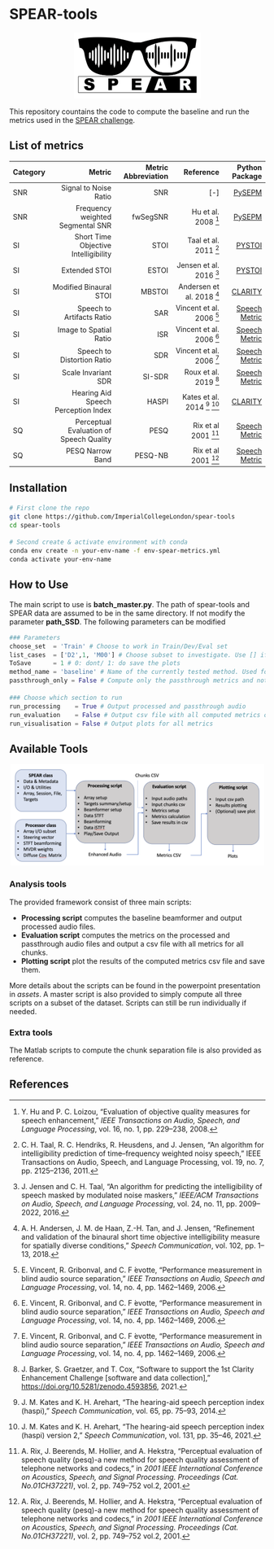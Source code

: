 # SPEAR-tools

<p align="center">
  <img src="assets/SPEAR_logo.png" alt="logo" width="250"/>
</p>

This repository countains the code to compute the baseline and run the metrics used in the [SPEAR challenge](https://imperialcollegelondon.github.io/spear-challenge/).

## List of metrics

Category | Metric | Metric Abbreviation | Reference | Python Package
--- | ---:     | ---:          | ---:      | ---:
SNR      | Signal to Noise Ratio                     | SNR                 | [-]                            | [PySEPM](https://github.com/schmiph2/pysepm)
SNR      | Frequency weighted Segmental SNR          | fwSegSNR            | Hu et al. 2008 [^4]            | [PySEPM](https://github.com/schmiph2/pysepm)
SI       | Short Time Objective Intelligibility      | STOI                | Taal et al. 2011 [^5]          | [PYSTOI](https://github.com/mpariente/pystoi)
SI       | Extended STOI                             | ESTOI               | Jensen et al. 2016 [^6]        | [PYSTOI](https://github.com/mpariente/pystoi)
SI       | Modified Binaural STOI                    | MBSTOI              | Andersen et al. 2018 [^9]      | [CLARITY](https://claritychallenge.github.io)
SI       | Speech to Artifacts Ratio                 | SAR                 | Vincent et al. 2006 [^7]       | [Speech Metric](https://github.com/aliutkus/speechmetrics)
SI       | Image to Spatial Ratio                    | ISR                 | Vincent et al. 2006 [^7]       | [Speech Metric](https://github.com/aliutkus/speechmetrics)
SI       | Speech to Distortion Ratio                | SDR                 | Vincent et al. 2006 [^7]       | [Speech Metric](https://github.com/aliutkus/speechmetrics)
SI       | Scale Invariant SDR                       | SI-SDR              | Roux et al. 2019 [^15]         | [Speech Metric](https://github.com/aliutkus/speechmetrics)
SI       | Hearing Aid Speech Perception Index       | HASPI               | Kates et al. 2014 [^10] [^11]  | [CLARITY](https://github.com/claritychallenge/clarity)
SQ       | Perceptual Evaluation of Speech Quality   | PESQ                | Rix et al 2001 [^12]           | [Speech Metric](https://github.com/aliutkus/speechmetrics)
SQ       | PESQ Narrow Band                          | PESQ-NB             | Rix et al 2001 [^12]           | [Speech Metric](https://github.com/aliutkus/speechmetrics)


## Installation

```bash
# First clone the repo
git clone https://github.com/ImperialCollegeLondon/spear-tools
cd spear-tools

# Second create & activate environment with conda
conda env create -n your-env-name -f env-spear-metrics.yml
conda activate your-env-name
```

## How to Use

The main script to use is __batch_master.py__. 
The path of spear-tools and SPEAR data are assumed to be in the same directory. If not modify the parameter __path_SSD__.
The following parameters can be modified

```python
### Parameters
choose_set  = 'Train' # Choose to work in Train/Dev/Eval set
list_cases  = ['D2',1, 'M00'] # Choose subset to investigate. Use [] if all the set is of interest.
ToSave      = 1 # 0: dont/ 1: do save the plots
method_name = 'baseline' # Name of the currently tested method. Used for the output csv file name and processed audio folder
passthrough_only = False # Compute only the passthrough metrics and not the processed audio (baseline by default).

### Choose which section to run
run_processing    = True # Output processed and passthrough audio
run_evaluation    = False # Output csv file with all computed metrics on all chunks
run_visualisation = False # Output plots for all metrics
```

<!-- ## Repo Structure

The structure of the repo is as follow  

┬── **`Python`** (*directory*): Contains Python scripts to run the metrics.  
│   ├── **`Metrics`** (*directory*): Contains script for all metrics.  
│   │   └── **`###`** (*directories*): Directory with scripts to compute metric ###.  
│   ├── `SPEAR_metrics_main.py` (*file*): Main file used to run the metrics on Python.  
├── **`Matlab`** (*directory*): Contains Matlab scripts to run the metrics.  
│   ├── **`Metrics`** (*directory*): Contains script for all metrics.  
│   │   └── **`###`** (*directories*): Directory with scripts to compute metric ###.  
│   ├── `SPEAR_metrics_main.m` (*file*): Main file used to run the metrics on Matlab.  
├── **`Demo`** (*directory*): Contains some demo audio wav files with their associated metric values.  
│   ├── `DemoAudio_reference.wav` (*file*): Contains clean audio signal.  
│   ├── `DemoAudio_noise.wav` (*file*): Contains noisy audio signal.  
│   ├── `DemoAudio_metrics.png` (*file*): Image of table with all computed metrics of DemoAudio.  
│   └── `DemoAudio_metrics.json` (*file*): Json table with all computed metrics of DemoAudio.  
└── `README.md` (*file*): This readme markdown file.   -->


## Available Tools

<p align="center">
  <img src="assets/Scripts_blockDiagram.png" alt="diagram" width="500"/>
</p>

### Analysis tools

The provided framework consist of three main scripts:
- **Processing script** computes the baseline beamformer and output processed audio files.
- **Evaluation script** computes the metrics on the processed and passthrough audio files and output a csv file with all metrics for all chunks.
- **Plotting script** plot the results of the computed metrics csv file and save them.

More details about the scripts can be found in the powerpoint presentation in _assets_.
A master script is also provided to simply compute all three scripts on a subset of the dataset. Scripts can still be run individually if needed.

### Extra tools

The Matlab scripts to compute the chunk separation file is also provided as reference.

## References
<!-- EasyCom -->
[^1]: J. Donley, V. Tourbabin, J.-S. Lee, M. Broyles, H. Jiang, J. Shen, M. Pantic, V. K. Ithapu, and R. Mehra, “Easycom: An augmented reality dataset to support algorithms for easy communication in noisy environments,” 2021.
<!-- Tascar -->
[^2]: G. Grimm, J. Luberadzka, and V. Homann, “A toolbox for rendering virtual acoustic environments in the context of audiology,” _Acta Acustica united with Acustica_, vol. 105, no. 3, pp. 566–578, 2019.
<!-- SNR -->
[^3]: M. Cartwright, B. Pardo, G. J. Mysore, and M. Hoffman, “Fast and easy crowdsourced perceptual audio evaluation,” 2016.
<!-- (fw) SegSNR -->
[^4]: Y. Hu and P. C. Loizou, “Evaluation of objective quality measures for speech enhancement,” _IEEE Transactions on Audio, Speech, and Language Processing_, vol. 16, no. 1, pp. 229–238, 2008.
<!-- STOI -->
[^5]: C. H. Taal, R. C. Hendriks, R. Heusdens, and J. Jensen, “An algorithm for intelligibility prediction of time–frequency weighted noisy speech,” IEEE Transactions on Audio, Speech, and Language Processing, vol. 19, no. 7, pp. 2125–2136, 2011.
<!-- ESTOI -->
[^6]: J. Jensen and C. H. Taal, “An algorithm for predicting the intelligibility of speech masked by modulated noise maskers,” _IEEE/ACM Transactions on Audio, Speech, and Language Processing_, vol. 24, no. 11, pp. 2009–2022, 2016.
<!-- SDR -->
[^7]: E. Vincent, R. Gribonval, and C. F ́evotte, “Performance measurement in blind audio source separation,” _IEEE Transactions on Audio, Speech and Language Processing_, vol. 14, no. 4, pp. 1462–1469, 2006.
<!-- SIIB -->
[^8]: S. Van Kuyk, W. B. Kleijn, and R. C. Hendriks, “An instrumental intelligibility metric based on information theory,” _IEEE Signal Processing Letters_, vol. 25, no. 1, pp. 115–119, 2018.
<!-- MBSTOI -->
[^9]: A. H. Andersen, J. M. de Haan, Z.-H. Tan, and J. Jensen, “Refinement and validation of the binaural short time objective intelligibility measure for spatially diverse conditions,” _Speech Communication_, vol. 102, pp. 1–13, 2018.
<!-- HASPI -->
[^10]: J. M. Kates and K. H. Arehart, “The hearing-aid speech perception index (haspi),” _Speech Communication_, vol. 65, pp. 75–93, 2014.
[^11]: J. M. Kates and K. H. Arehart, “The hearing-aid speech perception index (haspi) version 2,” _Speech Communication_, vol. 131, pp. 35–46, 2021.
<!-- PESQ -->
[^12]: A. Rix, J. Beerends, M. Hollier, and A. Hekstra, “Perceptual evaluation of speech quality (pesq)-a new method for speech quality assessment of telephone networks and codecs,” in _2001 IEEE International Conference on Acoustics, Speech, and Signal Processing. Proceedings (Cat. No.01CH37221)_, vol. 2, pp. 749–752 vol.2, 2001.
<!-- VISQOL -->
[^13]: M. Chinen, F. S. C. Lim, J. Skoglund, N. Gureev, F. O’Gorman, and A. Hines, “Visqol v3: An open source production ready objective speech and audio metric,” 2020.
<!-- HASPI -->
[^14]: J. M. Kates and K. H. Arehart, “The hearing-aid speech quality index (hasqi) version 2,” _journal of the audio engineering society_, vol. 62, pp. 99–117, March 2014.
<!-- Clarity Challenge -->
[^15]: J. Barker, S. Graetzer, and T. Cox, “Software to support the 1st Clarity Enhancement Challenge [software and data collection],”
https://doi.org/10.5281/zenodo.4593856, 2021.
